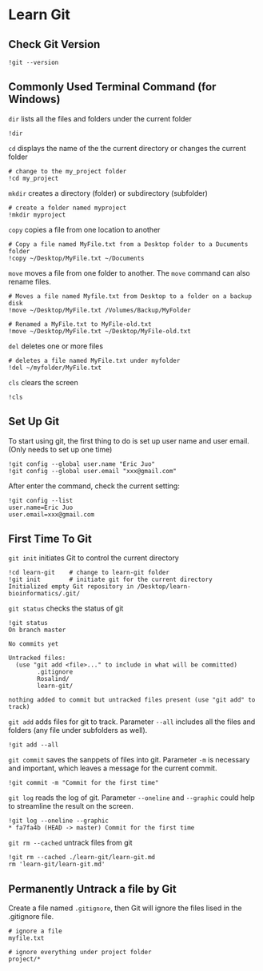 # Learn Git

## Check Git Version

```
!git --version
```
## Commonly Used Terminal Command (for Windows)
`dir` lists all the files and folders under the current folder
```
!dir
```
`cd` displays the name of the the current directory or changes the current folder
```
# change to the my_project folder
!cd my_project
```
`mkdir` creates a directory (folder) or subdirectory (subfolder)
```
# create a folder named myproject
!mkdir myproject
```
`copy` copies a file from one location to another
```
# Copy a file named MyFile.txt from a Desktop folder to a Ducuments folder
!copy ~/Desktop/MyFile.txt ~/Documents
```
`move` moves a file from one folder to another.
The `move` command can also rename files.
```
# Moves a file named Myfile.txt from Desktop to a folder on a backup disk
!move ~/Desktop/MyFile.txt /Volumes/Backup/MyFolder

# Renamed a MyFile.txt to MyFile-old.txt
!move ~/Desktop/MyFile.txt ~/Desktop/MyFile-old.txt
```
`del` deletes one or more files
```
# deletes a file named MyFile.txt under myfolder
!del ~/myfolder/MyFile.txt
```
`cls` clears the screen
```
!cls
```
## Set Up Git
To start using git, the first thing to do is set up user name and user email. (Only needs to set up one time)
```
!git config --global user.name "Eric Juo"
!git config --global user.email "xxx@gmail.com"
```
After enter the command, check the current setting:
```
!git config --list
user.name=Eric Juo
user.email=xxx@gmail.com
```
## First Time To Git
`git init` initiates Git to control the current directory
```
!cd learn-git    # change to learn-git folder
!git init        # initiate git for the current directory
Initialized empty Git repository in /Desktop/learn-bioinformatics/.git/
```
`git status` checks the status of git
```
!git status
On branch master

No commits yet  

Untracked files:
  (use "git add <file>..." to include in what will be committed)
        .gitignore
        Rosalind/
        learn-git/

nothing added to commit but untracked files present (use "git add" to track)
```
`git add` adds files for git to track. Parameter `--all` includes all the files and folders (any file under subfolders as well).
```
!git add --all
```
`git commit` saves the sanppets of files into git. Parameter `-m` is necessary and important, which leaves a message for the current commit.
```
!git commit -m "Commit for the first time"
```
`git log` reads the log of git. Parameter `--oneline` and `--graphic` could help to streamline the result on the screen.
```
!git log --oneline --graphic
* fa7fa4b (HEAD -> master) Commit for the first time
```
`git rm --cached` untrack files from git
```
!git rm --cached ./learn-git/learn-git.md
rm 'learn-git/learn-git.md'
```
## Permanently Untrack a file by Git
Create a file named `.gitignore`, then Git will ignore the files lised in the .gitignore file.
```
# ignore a file
myfile.txt

# ignore everything under project folder
project/*
```
